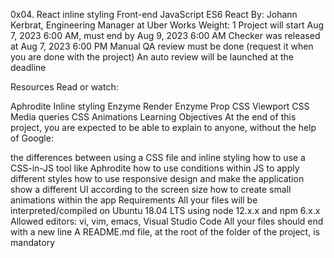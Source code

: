 0x04. React inline styling
Front-end
JavaScript
ES6
React
By: Johann Kerbrat, Engineering Manager at Uber Works
Weight: 1
Project will start Aug 7, 2023 6:00 AM, must end by Aug 9, 2023 6:00 AM
Checker was released at Aug 7, 2023 6:00 PM
Manual QA review must be done (request it when you are done with the project)
An auto review will be launched at the deadline

Resources
Read or watch:

Aphrodite
Inline styling
Enzyme Render
Enzyme Prop
CSS Viewport
CSS Media queries
CSS Animations
Learning Objectives
At the end of this project, you are expected to be able to explain to anyone, without the help of Google:

the differences between using a CSS file and inline styling
how to use a CSS-in-JS tool like Aphrodite
how to use conditions within JS to apply different styles
how to use responsive design and make the application show a different UI according to the screen size
how to create small animations within the app
Requirements
All your files will be interpreted/compiled on Ubuntu 18.04 LTS using node 12.x.x and npm 6.x.x
Allowed editors: vi, vim, emacs, Visual Studio Code
All your files should end with a new line
A README.md file, at the root of the folder of the project, is mandatory
